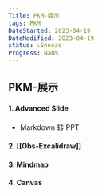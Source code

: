 ```yaml
---
Title: PKM-展示
tags: PKM
DateStarted: 2023-04-19
DateModified: 2023-04-19
status: ⤵️Snooze
Progress: NaN%
---
```


## PKM-展示

#### 1. Advanced Slide

- Markdown 转 PPT

#### 2. [[Obs-Excalidraw]]

#### 3. Mindmap

#### 4. Canvas
